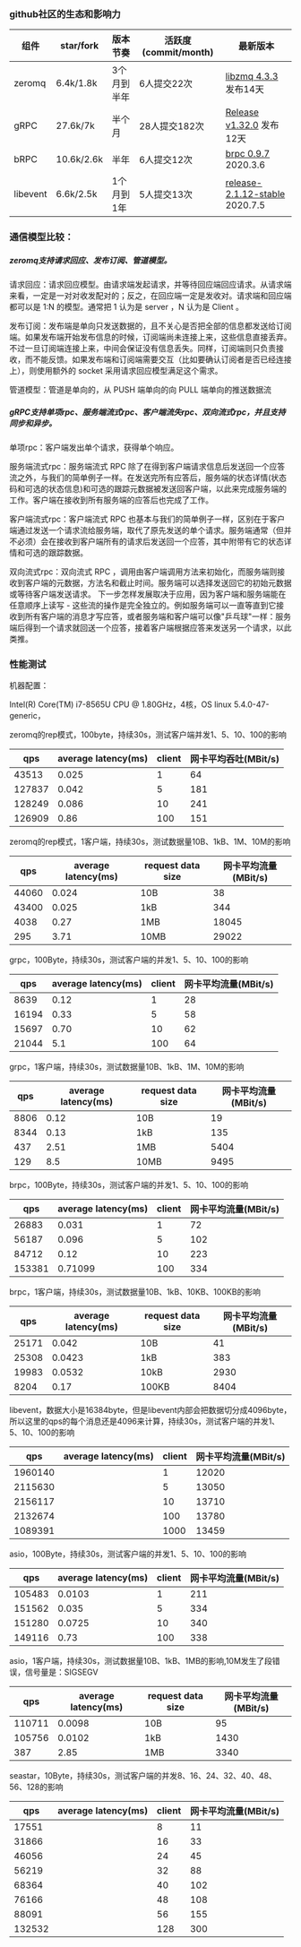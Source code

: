 



### github社区的生态和影响力

| 组件     | star/fork  | 版本节奏    | 活跃度(commit/month) | 最新版本                                                     |
| -------- | ---------- | ----------- | -------------------- | ------------------------------------------------------------ |
| zeromq   | 6.4k/1.8k  | 3个月到半年 | 6人提交22次          | [libzmq 4.3.3](https://github.com/zeromq/libzmq/releases/tag/v4.3.3) 发布14天 |
| gRPC     | 27.6k/7k   | 半个月      | 28人提交182次        | [Release v1.32.0](https://github.com/grpc/grpc/releases/tag/v1.32.0) 发布12天 |
| bRPC     | 10.6k/2.6k | 半年        | 6人提交12次          | [brpc 0.9.7](https://github.com/apache/incubator-brpc/releases/tag/0.9.7) 2020.3.6 |
| libevent | 6.6k/2.5k  | 1个月到1年  | 5人提交13次          | [release-2.1.12-stable](https://github.com/libevent/libevent/releases/tag/release-2.1.12-stable) 2020.7.5 |

### 通信模型比较：

##### zeromq支持请求回应、发布订阅、管道模型。

请求回应：请求回应模型。由请求端发起请求，并等待回应端回应请求。从请求端来看，一定是一对对收发配对的；反之，在回应端一定是发收对。请求端和回应端都可以是 1:N 的模型。通常把 1 认为是 server ，N 认为是 Client 。

发布订阅：发布端是单向只发送数据的，且不关心是否把全部的信息都发送给订阅端。如果发布端开始发布信息的时候，订阅端尚未连接上来，这些信息直接丢弃。不过一旦订阅端连接上来，中间会保证没有信息丢失。同样，订阅端则只负责接收，而不能反馈。如果发布端和订阅端需要交互（比如要确认订阅者是否已经连接上），则使用额外的 socket 采用请求回应模型满足这个需求。

管道模型：管道是单向的，从 PUSH 端单向的向 PULL 端单向的推送数据流



##### gRPC支持单项rpc、服务端流式rpc、客户端流失rpc、双向流式rpc，并且支持同步和异步。

单项rpc：客户端发出单个请求，获得单个响应。

服务端流式rpc：服务端流式 RPC 除了在得到客户端请求信息后发送回一个应答流之外，与我们的简单例子一样。在发送完所有应答后，服务端的状态详情(状态码和可选的状态信息)和可选的跟踪元数据被发送回客户端，以此来完成服务端的工作。客户端在接收到所有服务端的应答后也完成了工作。

客户端流式rpc：客户端流式 RPC 也基本与我们的简单例子一样，区别在于客户端通过发送一个请求流给服务端，取代了原先发送的单个请求。服务端通常（但并不必须）会在接收到客户端所有的请求后发送回一个应答，其中附带有它的状态详情和可选的跟踪数据。

双向流式rpc：双向流式 RPC ，调用由客户端调用方法来初始化，而服务端则接收到客户端的元数据，方法名和截止时间。服务端可以选择发送回它的初始元数据或等待客户端发送请求。 下一步怎样发展取决于应用，因为客户端和服务端能在任意顺序上读写 - 这些流的操作是完全独立的。例如服务端可以一直等直到它接收到所有客户端的消息才写应答，或者服务端和客户端可以像"乒乓球"一样：服务端后得到一个请求就回送一个应答，接着客户端根据应答来发送另一个请求，以此类推。

### 性能测试

机器配置：

Intel(R) Core(TM) i7-8565U CPU @ 1.80GHz，4核，OS linux 5.4.0-47-generic，

zeromq的rep模式，100byte，持续30s，测试客户端并发1、5、10、100的影响

| qps    | average latency(ms) | client | 网卡平均吞吐(MBit/s) |
| ------ | ------------------- | ------ | -------------------- |
| 43513  | 0.025               | 1      | 64                   |
| 127837 | 0.042               | 5      | 181                  |
| 128249 | 0.086               | 10     | 241                  |
| 126909 | 0.86                | 100    | 151                  |

zeromq的rep模式，1客户端，持续30s，测试数据量10B、1kB、1M、10M的影响

| qps   | average latency(ms) | request data size | 网卡平均流量(MBit/s) |
| ----- | ------------------- | ----------------- | -------------------- |
| 44060 | 0.024               | 10B               | 38                   |
| 43400 | 0.025               | 1kB               | 344                  |
| 4038  | 0.27                | 1MB               | 18045                |
| 295   | 3.71                | 10MB              | 29022                |

grpc，100Byte，持续30s，测试客户端的并发1、5、10、100的影响

| qps   | average latency(ms) | client | 网卡平均流量(MBit/s) |
| ----- | ------------------- | ------ | -------------------- |
| 8639  | 0.12                | 1      | 28                   |
| 16194 | 0.33                | 5      | 58                   |
| 15697 | 0.70                | 10     | 62                   |
| 21044 | 5.1                 | 100    | 64                   |

grpc，1客户端，持续30s，测试数据量10B、1kB、1M、10M的影响

| qps  | average latency(ms) | request data size | 网卡平均流量(MBit/s) |
| ---- | ------------------- | ----------------- | -------------------- |
| 8806 | 0.12                | 10B               | 19                   |
| 8344 | 0.13                | 1kB               | 135                  |
| 437  | 2.51                | 1MB               | 5404                 |
| 129  | 8.5                 | 10MB              | 9495                 |

brpc，100Byte，持续30s，测试客户端的并发1、5、10、100的影响

| qps    | average latency(ms) | client | 网卡平均流量(MBit/s) |
| ------ | ------------------- | ------ | -------------------- |
| 26883  | 0.031               | 1      | 72                   |
| 56187  | 0.096               | 5      | 102                  |
| 84712  | 0.12                | 10     | 223                  |
| 153381 | 0.71099             | 100    | 334                  |

brpc，1客户端，持续30s，测试数据量10B、1kB、10KB、100KB的影响

| qps   | average latency(ms) | request data size | 网卡平均流量(MBit/s) |
| ----- | ------------------- | ----------------- | -------------------- |
| 25171 | 0.042               | 10B               | 41                   |
| 25308 | 0.0423              | 1kB               | 383                  |
| 19983 | 0.0532              | 10kB              | 2930                 |
| 8204  | 0.17                | 100KB             | 8404                 |



libevent，数据大小是16384byte，但是libevent内部会把数据切分成4096byte，所以这里的qps的每个消息还是4096来计算，持续30s，测试客户端的并发1、5、10、100的影响

| qps     | average latency(ms) | client | 网卡平均流量(MBit/s) |
| ------- | ------------------- | ------ | -------------------- |
| 1960140 |                     | 1      | 12020                |
| 2115630 |                     | 5      | 13050                |
| 2156117 |                     | 10     | 13710                |
| 2132674 |                     | 100    | 13780                |
| 1089391 |                     | 1000   | 13459                |

asio，100Byte，持续30s，测试客户端的并发1、5、10、100的影响

| qps    | average latency(ms) | client | 网卡平均流量(MBit/s) |
| ------ | ------------------- | ------ | -------------------- |
| 105483 | 0.0103              | 1      | 211                  |
| 151562 | 0.035               | 5      | 334                  |
| 151280 | 0.0725              | 10     | 340                  |
| 149116 | 0.73                | 100    | 338                  |

asio，1客户端，持续30s，测试数据量10B、1kB、1MB的影响,10M发生了段错误，信号量是：SIGSEGV

| qps    | average latency(ms) | request data size | 网卡平均流量(MBit/s) |
| ------ | ------------------- | ----------------- | -------------------- |
| 110711 | 0.0098              | 10B               | 95                   |
| 105756 | 0.0102              | 1kB               | 1430                 |
| 387    | 2.85                | 1MB               | 3340                 |



seastar，10Byte，持续30s，测试客户端的并发8、16、24、32、40、48、56、128的影响

| qps    | average latency(ms) | client | 网卡平均流量(MBit/s) |
| ------ | ------------------- | ------ | -------------------- |
| 17551  |                     | 8      | 11                   |
| 31866  |                     | 16     | 33                   |
| 46056  |                     | 24     | 45                   |
| 56219  |                     | 32     | 88                   |
| 68364  |                     | 40     | 102                  |
| 76166  |                     | 48     | 108                  |
| 88091  |                     | 56     | 155                  |
| 132532 |                     | 128    | 300                  |


